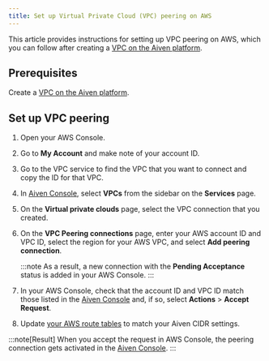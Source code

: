 ```yaml
---
title: Set up Virtual Private Cloud (VPC) peering on AWS
---
```


This article provides instructions for setting up VPC peering on AWS,
which you can follow after creating a
[VPC on the Aiven platform](manage-vpc-peering).

## Prerequisites

Create a
[VPC on the Aiven platform](manage-vpc-peering).

## Set up VPC peering

1.  Open your AWS Console.

2.  Go to **My Account** and make note of your account ID.

3.  Go to the VPC service to find the VPC that you want to connect and
    copy the ID for that VPC.

4.  In [Aiven Console](https://console.aiven.io/), select **VPCs** from
    the sidebar on the **Services** page.

5.  On the **Virtual private clouds** page, select the VPC connection
    that you created.

6.  On the **VPC Peering connections** page, enter your AWS account ID
    and VPC ID, select the region for your AWS VPC, and select **Add
    peering connection**.

    :::note
    As a result, a new connection with the **Pending Acceptance** status
    is added in your AWS Console.
    :::

7.  In your AWS Console, check that the account ID and VPC ID match
    those listed in the [Aiven Console](https://console.aiven.io/) and,
    if so, select **Actions** \> **Accept Request**.

8.  Update [your AWS route
    tables](https://docs.aws.amazon.com/vpc/latest/peering/vpc-peering-routing.html)
    to match your Aiven CIDR settings.

:::note[Result]
When you accept the request in AWS Console, the peering connection gets
activated in the [Aiven Console](https://console.aiven.io/).
:::
